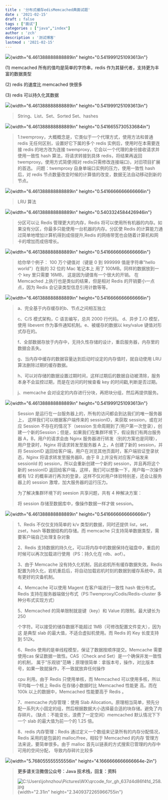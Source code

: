 ```yaml
---
title : '分布式缓存edisMemcached典面试题'
date : '2021-02-15'
draft : false
tags : ["面试"]
categories : ["java","index"]
author : 'zch'
description : '测试博客'
lastmod : '2021-02-15'
---
```


![](media/image2.png){width="6.461388888888889in" height="0.5419991251093613in"}

(1) memcached 所有的值均是简单的字符串，redis 作为其替代者，支持更为丰富的数据类型

(2) redis 的速度比 memcached 快很多

(3) redis 可以持久化其数据

![](media/image2.png){width="6.461388888888889in" height="0.5419991251093613in"}

> String、List、Set、Sorted Set、hashes

![](media/image3.png){width="6.461388888888889in" height="0.5416655730533684in"}

> 1.twemproxy，大概概念是，它类似于一个代理方式，使用方法和普通 redis 无任何区别，设置好它下属的多个 redis 实例后，使用时在本需要连接 redis 的地方改为连接 twemproxy，它会以一个代理的身份接收请求并使用一致性 hash 算法，将请求转接到具体 redis，将结果再返回 twemproxy。使用方式简便(相对 redis只需修改连接端口)，对旧项目扩展的首选。 问题：twemproxy 自身单端口实例的压力，使用一致性 hash 后，对 redis 节点数量改变时候的计算值的改变，数据无法自动移动到新的节点。

![](media/image2.png){width="6.461388888888889in" height="0.5416666666666666in"}

> LRU 算法

![](media/image4.png){width="6.461388888888889in" height="0.5403324584426946in"}

> 分区可以让 Redis 管理更大的内存，Redis 将可以使用所有机器的内存。如果没有分区，你最多只能使用一台机器的内存。分区使 Redis 的计算能力通过简单地增加计算机得到成倍提升,Redis 的网络带宽也会随着计算机和网卡的增加而成倍增长。

![](media/image3.png){width="6.461388888888889in" height="0.5416666666666666in"}

> 给你举个例子： 100 万个键值对（键是 0 到 999999 值是字符串"hello world"）在我的 32 位的 Mac 笔记本上 用了 100MB。同样的数据放到一个 key 里只需要 16MB， 这是因为键值有一个很大的开销。 在 Memcached 上执行也是类似的结果，但是相对 Redis 的开销要小一点点，因为 Redis 会记录类型信息引用计数等等。

![](media/image3.png){width="6.461388888888889in" height="0.5416666666666666in"}

> a、完全基于内存缓存的b、节点之间相互独立
>
> c、C/S 模式架构，C 语言编写，总共 2000 行代码。 d、异步Ｉ/O 模型，使用 libevent 作为事件通知机制。e、被缓存的数据以 key/value 键值对形式存在的。
>
> f、全部数据存放于内存中，无持久性存储的设计，重启服务器，内存里的数据会丢失。
>
> g、当内存中缓存的数据容量达到启动时设定的内存值时，就自动使用 LRU 算法删除过期的缓存数据。
>
> h、可以对存储的数据设置过期时间，这样过期后的数据自动被清除，服务本身不会监控过期，而是在访问的时候查看 key 的时间戳,判断是否过期。
>
> j、memcache 会对设定的内存进行分块，再把块分组，然后再提供服务。

![](media/image2.png){width="6.461388888888889in" height="0.5419991251093613in"}

> Session 是运行在一台服务器上的，所有的访问都会到达我们的唯一服务器上， 这样我们可以根据客户端传来的 sessionID，来获取 session，或在对应 Session 不存在的情况下（session 生命周期到了/用户第一次登录），创建一个新的Session；但是，如果我们在集群环境下，假设我们有两台服务器 A，B，用户的请求会由 Nginx 服务器进行转发（别的方案也是同理），用户登录时，Nginx 将请求转发至服务器 A 上，A 创建了新的 session，并将 SessionID 返回给客户端，用户在浏览其他页面时，客户端验证登录状态，Nginx 将请求转发至服务器B，由于 B 上并没有对应客户端发来 sessionId 的 session，所以会重新创建一个新的 session，并且再将这个新的 sessionID 返回给客户端，这样，我们可以想象一下，用户每一次操作都有 1/2 的概率进行再次的登录，这样不仅对用户体验特别差，还会让服务器上的 session 激增，加大服务器的运行压力。
>
> 为了解决集群环境下的 seesion 共享问题，共有 4 种解决方案：
>
> 将 session 存储至数据库中，像操作数据一样才做 session。

![](media/image2.png){width="6.461388888888889in" height="0.5416666666666666in"}

> 1、Redis 不仅仅支持简单的 k/v 类型的数据，同时还提供 list，set，zset，hash 等数据结构的存储。而 memcache 只支持简单数据类型，需要客户端自己处理复杂对象
>
> 2、Redis 支持数据的持久化，可以将内存中的数据保持在磁盘中，重启的时候可以再次加载进行使用（PS：持久化在 rdb、aof）。
>
> 3、由于 Memcache 没有持久化机制，因此宕机所有缓存数据失效。Redis 配置为持久化，宕机重启后，将自动加载宕机时刻的数据到缓存系统中。具有更好的灾备机制。
>
> 4、Memcache 可以使用 Magent 在客户端进行一致性 hash 做分布式。Redis 支持在服务器端做分布式（PS:Twemproxy/Codis/Redis-cluster 多种分布式实现方式）
>
> 5、Memcached 的简单限制就是键（key）和 Value 的限制。最大键长为 250
>
> 个字符。可以接受的储存数据不能超过 1MB（可修改配置文件变大），因为这 是典型 slab 的最大值，不适合虚拟机使用。而 Redis 的 Key 长度支持到 512k。
>
> 6、Redis 使用的是单线程模型，保证了数据按顺序提交。Memcache 需要使用cas 保证数据一致性。CAS（Check and Set）是一个确保并发一致性的机制， 属于"乐观锁"范畴；原理很简单：拿版本号，操作，对比版本号，如果一致就操作，不一致就放弃任何操作
>
> cpu 利用。由于 Redis 只使用单核，而 Memcached 可以使用多核，所以平均每一个核上 Redis 在存储小数据时比 Memcached 性能更 高。而在 100k 以上的数据中，Memcached 性能要高于 Redis 。
>
> 7、memcache 内存管理：使用 Slab Allocation。原理相当简单，预先分配一系列大小固定的组，然后根据数据大小选择最合适的块存储。避免了内存碎片。（缺点：不能变长，浪费了一定空间）memcached 默认情况下下一个 slab 的最大值为前一个的 1.25 倍。
>
> 8、redis 内存管理：Redis 通过定义一个数组来记录所有的内存分配情况，Redis 采用的是包装的 malloc/free，相较于 Memcached 的内存 管理方法来说，要简单很多。由于 malloc 首先以链表的方式搜索已管理的内存中可用的空间分配， 导致内存碎片比较多

![](media/image5.png){width="5.768055555555556in" height="4.1666666666666664e-2in"}

> **更多请关注微信公众号：Java 技术栈，回复：资料**
>
> ![C:\\Users\\johnzhou\\Pictures\\WX\\qrcode\_for\_gh\_637d4d86f4fd\_258.jpg](media/image6.png){width="2.31in" height="2.3409372265966755in"}
